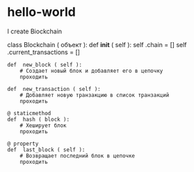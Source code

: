 # hello-world
I create Biockchain

class  Blockchain ( объект ):
    def  __init__ ( self ):
        self .chain = []
        self .current_transactions = []
        
    def  new_block ( self ):
        # Создает новый блок и добавляет его в цепочку
        проходить
    
    def  new_transaction ( self ):
        # Добавляет новую транзакцию в список транзакций
        проходить
    
    @ staticmethod
    def  hash ( block ):
        # Хеширует блок
        проходить

    @ property
    def  last_block ( self ):
        # Возвращает последний блок в цепочке
        проходить
